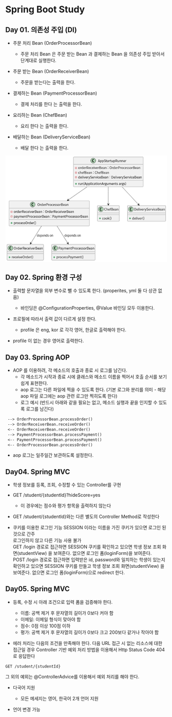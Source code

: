 # Spring Boot Study 

## Day 01. 의존성 주입 (DI)
- 주문 처리 Bean (OrderProcessorBean)
    - 주문 처리 Bean 은 주문 받는 Bean 과 결제하는 Bean 을 의존성 주입 받아서 단계대로 실행한다.

- 주문 받는 Bean (OrderReceiverBean)
    - 주문을 받는다는 출력을 한다.

- 결제하는 Bean (PaymentProcessorBean)
    - 결제 처리를 한다 는 출력을 한다.

- 요리하는 Bean (ChefBean)
    - 요리 한다 는 출력을 한다.

- 배달하는 Bean (DeliveryServiceBean)
    - 배달 한다 는 출력을 한다.

![alt text](image.png)

## Day 02. Spring 환경 구성

- 출력할 문자열을 외부 변수로 뺄 수 있도록 한다. (properites, yml 둘 다 상관 없음)
    - 바인딩은 @ConfigurationProperties, @Value 바인딩 모두 이용한다.

- 프로필에 따라서 출력 값이 다르게 설정 한다.
    - profile 은 eng, kor 로 각각 영어, 한글로 출력해야 한다.

- profile 이 없는 경우 영어로 출력한다.

## Day 03. Spring AOP

- AOP 를 이용하려, 각 메소드의 호출과 종료 시 로그를 남긴다.
    - 각 메소드가 시작과 종료 시에 클래스와 메소드 이름을 찍어서 호출 순서를 보기 쉽게 표현한다.
    - aop 로그는 다른 파일에 찍을 수 있도록 한다. (기본 로그와 분리를 의미 - 해당 aop 파일 로그에는 aop 관련 로그만 찍히도록 한다)
    - 로그 예시 (반드시 아래와 같을 필요는 없고, 메소드 실행과 끝을 인지할 수 있도록 로그를 남긴다)
```
 --> OrderProcessorBean.processOrder()
 --> OrderReceiverBean.receiveOrder()
 <-- OrderReceiverBean.receiveOrder()
 --> PaymentProcessorBean.processPayment()
 <-- PaymentProcessorBean.processPayment()
 <-- OrderProcessorBean.processOrder()
```
- aop 로그는 일주일간 보관하도록 설정한다.

## Day04. Spring MVC

- 학생 정보를 등록, 조회, 수정할 수 있는 Controller를 구현

- GET /student/{studentId}?hideScore=yes
    - 이 경우에는 점수와 평가 항목을 출력하지 않는다

- GET /student/{studentId}와는 다른 별도의 Controller Method로 작성한다

- 쿠키를 이용한 로그인 기능
SESSION 이라는 이름을 가진 쿠키가 있으면 로그인 된것으로 간주</br>
로그인하지 않고 다른 기능 사용 불가</br>
GET /login 경로로 접근하면 SESSION 쿠키를 확인하고
있으면 학생 정보 조회 화면(studentView) 을 보여준다.
없으면 로그인 폼(loginForm)을 보여준다.</br>
POST /login 경로로 접근하면 입력받은 id, password와 일치하는 학생이 있는지 확인하고
있으면 SESSION 쿠키를 만들고 학생 정보 조회 화면(studentView) 을 보여준다.
없으면 로그인 폼(loginForm)으로 redirect 한다.

## Day05. Spring MVC

- 등록, 수정 시 아래 조건으로 입력 폼을 검증해야 한다.
    - 이름: 공백 제거 후 문자열의 길이가 0보다 커야 함
    - 이메일: 이메일 형식이 맞아야 함
    - 점수: 0점 이상 100점 이하
    - 평가: 공백 제거 후 문자열의 길이가 0보다 크고 200보다 같거나 작아야 함

- 에러 처리는 다음의 조건을 만족해야 한다.
다음 URL 접근 시 없는 리소스에 대한 접근일 경우 Controller 기반 예외 처리 방법을 이용해서 Http Status Code 404로 응답한다
```
GET /student/{studentId}
```
그 외의 예외는 @ControllerAdvice를 이용해서 예외 처리를 해야 한다.

- 다국어 지원
    - 모든 메세지는 영어, 한국어 2개 언어 지원

- 언어 변경 가능
